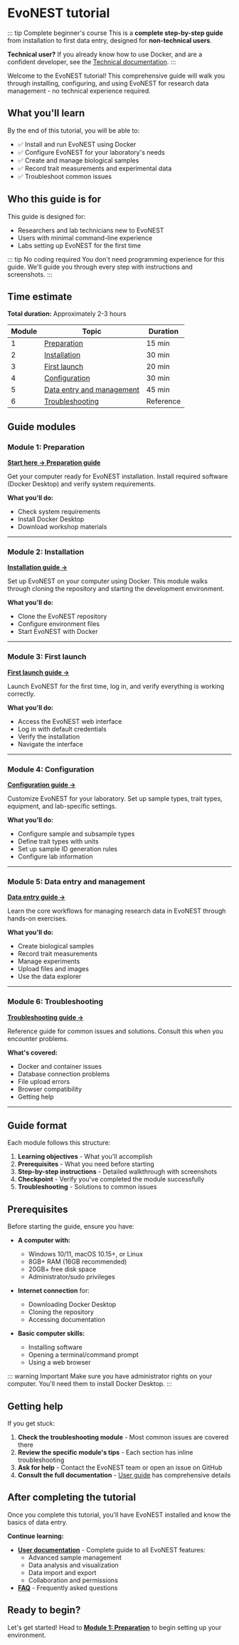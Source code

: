 # EvoNEST tutorial

::: tip Complete beginner's course
This is a **complete step-by-step guide** from installation to first data entry, designed for **non-technical users**.

**Technical user?** If you already know how to use Docker, and are a confident developer, see the [Technical documentation](/developer-docs/installation).
:::

Welcome to the EvoNEST tutorial! This comprehensive guide will walk you through installing, configuring, and using EvoNEST for research data management - no technical experience required.

## What you'll learn

By the end of this tutorial, you will be able to:

- ✅ Install and run EvoNEST using Docker
- ✅ Configure EvoNEST for your laboratory's needs
- ✅ Create and manage biological samples
- ✅ Record trait measurements and experimental data
- ✅ Troubleshoot common issues

## Who this guide is for

This guide is designed for:
- Researchers and lab technicians new to EvoNEST
- Users with minimal command-line experience
- Labs setting up EvoNEST for the first time

::: tip No coding required
You don't need programming experience for this guide. We'll guide you through every step with instructions and screenshots.
:::

## Time estimate

**Total duration:** Approximately 2-3 hours

| Module | Topic | Duration |
|--------|-------|----------|
| 1 | [Preparation](/workshop/01-preparation) | 15 min |
| 2 | [Installation](/workshop/02-installation) | 30 min |
| 3 | [First launch](/workshop/03-first-launch) | 20 min |
| 4 | [Configuration](/workshop/04-configuration) | 30 min |
| 5 | [Data entry and management](/workshop/05-data-entry) | 45 min |
| 6 | [Troubleshooting](/workshop/06-troubleshooting) | Reference |

## Guide modules

### Module 1: Preparation
**[Start here → Preparation guide](/workshop/01-preparation)**

Get your computer ready for EvoNEST installation. Install required software (Docker Desktop) and verify system requirements.

**What you'll do:**
- Check system requirements
- Install Docker Desktop
- Download workshop materials

---

### Module 2: Installation
**[Installation guide →](/workshop/02-installation)**

Set up EvoNEST on your computer using Docker. This module walks through cloning the repository and starting the development environment.

**What you'll do:**
- Clone the EvoNEST repository
- Configure environment files
- Start EvoNEST with Docker

---

### Module 3: First launch
**[First launch guide →](/workshop/03-first-launch)**

Launch EvoNEST for the first time, log in, and verify everything is working correctly.

**What you'll do:**
- Access the EvoNEST web interface
- Log in with default credentials
- Verify the installation
- Navigate the interface

---

### Module 4: Configuration
**[Configuration guide →](/workshop/04-configuration)**

Customize EvoNEST for your laboratory. Set up sample types, trait types, equipment, and lab-specific settings.

**What you'll do:**
- Configure sample and subsample types
- Define trait types with units
- Set up sample ID generation rules
- Configure lab information

---

### Module 5: Data entry and management
**[Data entry guide →](/workshop/05-data-entry)**

Learn the core workflows for managing research data in EvoNEST through hands-on exercises.

**What you'll do:**
- Create biological samples
- Record trait measurements
- Manage experiments
- Upload files and images
- Use the data explorer

---

### Module 6: Troubleshooting
**[Troubleshooting guide →](/workshop/06-troubleshooting)**

Reference guide for common issues and solutions. Consult this when you encounter problems.

**What's covered:**
- Docker and container issues
- Database connection problems
- File upload errors
- Browser compatibility
- Getting help

---

## Guide format

Each module follows this structure:

1. **Learning objectives** - What you'll accomplish
2. **Prerequisites** - What you need before starting
3. **Step-by-step instructions** - Detailed walkthrough with screenshots
4. **Checkpoint** - Verify you've completed the module successfully
5. **Troubleshooting** - Solutions to common issues

## Prerequisites

Before starting the guide, ensure you have:

- **A computer with:**
  - Windows 10/11, macOS 10.15+, or Linux
  - 8GB+ RAM (16GB recommended)
  - 20GB+ free disk space
  - Administrator/sudo privileges

- **Internet connection** for:
  - Downloading Docker Desktop
  - Cloning the repository
  - Accessing documentation

- **Basic computer skills:**
  - Installing software
  - Opening a terminal/command prompt
  - Using a web browser

::: warning Important
Make sure you have administrator rights on your computer. You'll need them to install Docker Desktop.
:::

## Getting help

If you get stuck:

1. **Check the troubleshooting module** - Most common issues are covered there
2. **Review the specific module's tips** - Each section has inline troubleshooting
3. **Ask for help** - Contact the EvoNEST team or open an issue on GitHub
4. **Consult the full documentation** - [User guide](/user-docs/) has comprehensive details

## After completing the tutorial

Once you complete this tutorial, you'll have EvoNEST installed and know the basics of data entry.

**Continue learning:**

- **[User documentation](/user-docs/)** - Complete guide to all EvoNEST features:
  - Advanced sample management
  - Data analysis and visualization
  - Data import and export
  - Collaboration and permissions
- **[FAQ](/user-docs/faq)** - Frequently asked questions

## Ready to begin?

Let's get started! Head to **[Module 1: Preparation](/workshop/01-preparation)** to begin setting up your environment.

